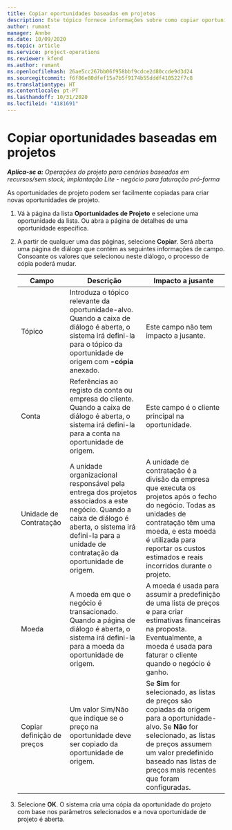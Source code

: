 ```yaml
---
title: Copiar oportunidades baseadas em projetos
description: Este tópico fornece informações sobre como copiar oportunidades baseadas em projetos no Project Operations.
author: rumant
manager: Annbe
ms.date: 10/09/2020
ms.topic: article
ms.service: project-operations
ms.reviewer: kfend
ms.author: rumant
ms.openlocfilehash: 26ae5cc267bb06f958bbf9cdce2d80ccde9d3d24
ms.sourcegitcommit: f6f86e80dfef15a7b5f9174b55dddf410522f7c8
ms.translationtype: HT
ms.contentlocale: pt-PT
ms.lasthandoff: 10/31/2020
ms.locfileid: "4181691"
---
```

# <a name="copy-project-based-opportunities"></a>Copiar oportunidades baseadas em projetos

_**Aplica-se a:** Operações do projeto para cenários baseados em recursos/sem stock, implantação Lite - negócio para faturação pró-forma_


As oportunidades de projeto podem ser facilmente copiadas para criar novas oportunidades de projeto. 

1. Vá à página da lista **Oportunidades de Projeto** e selecione uma oportunidade da lista. Ou abra a página de detalhes de uma oportunidade específica. 
2. A partir de qualquer uma das páginas, selecione **Copiar**. Será aberta uma página de diálogo que contém as seguintes informações de campo. Consoante os valores que selecionou neste diálogo, o processo de cópia poderá mudar.

    | **Campo** | **Descrição** | **Impacto a jusante** |
    | --- | --- | --- |
    | Tópico | Introduza o tópico relevante da oportunidade-alvo. Quando a caixa de diálogo é aberta, o sistema irá defini-la para o tópico da oportunidade de origem com **-cópia** anexado. | Este campo não tem impacto a jusante. |
    | Conta | Referências ao registo da conta ou empresa do cliente. Quando a caixa de diálogo é aberta, o sistema irá defini-la para a conta na oportunidade de origem. | Este campo é o cliente principal na oportunidade. |
    | Unidade de Contratação | A unidade organizacional responsável pela entrega dos projetos associados a este negócio. Quando a caixa de diálogo é aberta, o sistema irá defini-la para a unidade de contratação da oportunidade de origem. | A unidade de contratação é a divisão da empresa que executa os projetos após o fecho do negócio. Todas as unidades de contratação têm uma moeda, e esta moeda é utilizada para reportar os custos estimados e reais incorridos durante o projeto. |
    | Moeda | A moeda em que o negócio é transacionado. Quando a página de diálogo é aberta, o sistema irá defini-la para a moeda da oportunidade de origem. | A moeda é usada para assumir a predefinição de uma lista de preços e para criar estimativas financeiras na proposta. Eventualmente, a moeda é usada para faturar o cliente quando o negócio é ganho. |
    | Copiar definição de preços | Um valor Sim/Não que indique se o preço na oportunidade deve ser copiado da oportunidade de origem. | Se **Sim** for selecionado, as listas de preços são copiadas da origem para a oportunidade-alvo. Se **Não** for selecionado, as listas de preços assumem um valor predefinido baseado nas listas de preços mais recentes que foram configuradas. |

3. Selecione **OK**. O sistema cria uma cópia da oportunidade do projeto com base nos parâmetros selecionados e a nova oportunidade de projeto é aberta.

